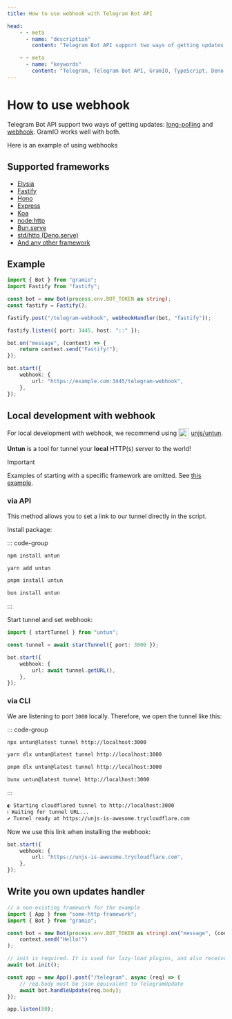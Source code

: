 ```yaml
---
title: How to use webhook with Telegram Bot API

head:
    - - meta
      - name: "description"
        content: "Telegram Bot API support two ways of getting updates: long-polling and webhook."

    - - meta
      - name: "keywords"
        content: "Telegram, Telegram Bot API, GramIO, TypeScript, Deno, Bun, Node.JS, Nodejs, api, webhook, express, hono, fastify, elysia, long-polling, http, std/http, Bun.serve, Deno.serve"
---
```


# How to use webhook

Telegram Bot API support two ways of getting updates: [long-polling](https://en.wikipedia.org/wiki/Push_technology#Long_polling) and [webhook](https://en.wikipedia.org/wiki/Webhook?useskin=vector). GramIO works well with both.

Here is an example of using webhooks

## Supported frameworks

-   [Elysia](https://elysiajs.com/)
-   [Fastify](https://fastify.dev/)
-   [Hono](https://hono.dev/)
-   [Express](https://expressjs.com/)
-   [Koa](https://koajs.com/)
-   [node:http](https://nodejs.org/api/http.html)
-   [Bun.serve](https://bun.sh/docs/api/http)
-   [std/http (Deno.serve)](https://docs.deno.com/runtime/manual/runtime/http_server_apis#http-server-apis)
-   [And any other framework](#write-you-own-updates-handler)

## Example

```ts
import { Bot } from "gramio";
import Fastify from "fastify";

const bot = new Bot(process.env.BOT_TOKEN as string);
const fastify = Fastify();

fastify.post("/telegram-webhook", webhookHandler(bot, "fastify"));

fastify.listen({ port: 3445, host: "::" });

bot.on("message", (context) => {
    return context.send("Fastify!");
});

bot.start({
    webhook: {
        url: "https://example.com:3445/telegram-webhook",
    },
});
```

## Local development with webhook

For local development with webhook, we recommend using <a href="https://github.com/unjs/untun" target="_blank" rel="noopener noreferrer">
<img src="https://unjs.io/assets/logos/untun.svg" alt="untun Logo" width="24" height="24" style="vertical-align:middle; display: inline-block; margin-right: 5px;">unjs/untun</a>.

**Untun** is a tool for tunnel your **local** HTTP(s) server to the world!

> [!IMPORTANT]
> Examples of starting with a specific framework are omitted. See [this example](#example).

### via API

This method allows you to set a link to our tunnel directly in the script.

Install package:

::: code-group

```bash [npm]
npm install untun
```

```bash [yarn]
yarn add untun
```

```bash [pnpm]
pnpm install untun
```

```bash [bun]
bun install untun
```

:::

Start tunnel and set webhook:

```ts
import { startTunnel } from "untun";

const tunnel = await startTunnel({ port: 3000 });

bot.start({
    webhook: {
        url: await tunnel.getURL(),
    },
});
```

### via CLI

We are listening to port `3000` locally. Therefore, we open the tunnel like this:

::: code-group

```bash [npm]
npx untun@latest tunnel http://localhost:3000
```

```bash [yarn]
yarn dlx untun@latest tunnel http://localhost:3000
```

```bash [pnpm]
pnpm dlx untun@latest tunnel http://localhost:3000
```

```bash [bun]
bunx untun@latest tunnel http://localhost:3000
```

:::

```bash
◐ Starting cloudflared tunnel to http://localhost:3000
ℹ Waiting for tunnel URL...
✔ Tunnel ready at https://unjs-is-awesome.trycloudflare.com
```

Now we use this link when installing the webhook:

```ts
bot.start({
    webhook: {
        url: "https://unjs-is-awesome.trycloudflare.com",
    },
});
```

## Write you own updates handler

```ts
// a non-existing framework for the example
import { App } from "some-http-framework";
import { Bot } from "gramio";

const bot = new Bot(process.env.BOT_TOKEN as string).on("message", (context) =>
    context.send("Hello!")
);

// init is required. It is used for lazy-load plugins, and also receives information about the bot.
await bot.init();

const app = new App().post("/telegram", async (req) => {
    // req.body must be json equivalent to TelegramUpdate
    await bot.handleUpdate(req.body);
});

app.listen(80);
```
